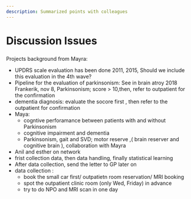 ```yaml
---
description: Summarized points with colleagues
---
```


# Discussion Issues

###  <a id="publication-title"></a>

Projects background from Mayra:

* UPDRS scale evaluation has been done 2011, 2015, Should we include this evaluation in the 4th wave?
* Pipeline for the evaluation of parkinsonism: See in brain atroy 2018 Frankerik, nov 8, Parkinsonism; score &gt; 10,then, refer to outpatient for the confirmation
* dementia diagnosis: evaluate the socore first , then refer to the outpatient for confirmation
* Maya:
  * cogntive perforamance between patients with and without Parkinsonism
  * cognitive impairment and dementia
  * Parkinsonism, gait and SVD; motor reserve ,\( brain reserver and cognitive brain \), collaboration with Mayra
* Anil and esther on network
* frist collection data, then data handling, finally statistical learning
* After data collection, send the letter to GP later on
* data collection :
  * book the small car first/ outpatietn room reservation/ MRI booking
  * spot the outpatient clinic room \(only Wed, Friday\) in advance
  * try to do NPO and MRI scan in one day

